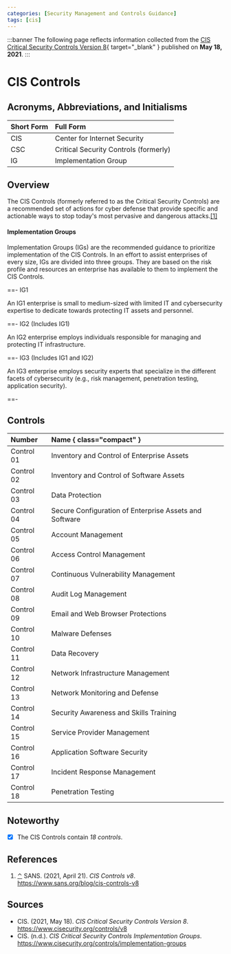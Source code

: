 ```yaml
---
categories: [Security Management and Controls Guidance]
tags: [cis]
---
```


:::banner
The following page reflects information collected from the [CIS Critical Security Controls Version 8](https://www.cisecurity.org/controls/v8){ target="_blank" } published on **May 18, 2021**.
:::

# CIS Controls

## Acronyms, Abbreviations, and Initialisms

Short Form | Full Form
:--- | :---
CIS | Center for Internet Security
CSC | Critical Security Controls (formerly)
IG | Implementation Group

## Overview

<span id="rev1"></span>The CIS Controls (formerly referred to as the Critical Security Controls) are a recommended set of actions for cyber defense that provide specific and actionable ways to stop today's most pervasive and dangerous attacks.[[1]](#ref1)

#### Implementation Groups

Implementation Groups (IGs) are the recommended guidance to prioritize implementation of the CIS Controls. In an effort to assist enterprises of every size, IGs are divided into three groups. They are based on the risk profile and resources an enterprise has available to them to implement the CIS Controls.

==- IG1

An IG1 enterprise is small to medium-sized with limited IT and cybersecurity expertise to dedicate towards protecting IT assets and personnel.

==- IG2 (Includes IG1)

An IG2 enterprise employs individuals responsible for managing and protecting IT infrastructure.

==- IG3 (Includes IG1 and IG2)

An IG3 enterprise employs security experts that specialize in the different facets of cybersecurity (e.g., risk management, penetration testing, application security).

==-

## Controls

Number | Name { class="compact" }
:--- | :---
Control 01 | Inventory and Control of Enterprise Assets
Control 02 | Inventory and Control of Software Assets
Control 03 | Data Protection
Control 04 | Secure Configuration of Enterprise Assets and Software
Control 05 | Account Management
Control 06 | Access Control Management
Control 07 | Continuous Vulnerability Management
Control 08 | Audit Log Management
Control 09 | Email and Web Browser Protections
Control 10 | Malware Defenses
Control 11 | Data Recovery
Control 12 | Network Infrastructure Management
Control 13 | Network Monitoring and Defense
Control 14 | Security Awareness and Skills Training
Control 15 | Service Provider Management
Control 16 | Application Software Security
Control 17 | Incident Response Management
Control 18 | Penetration Testing

## Noteworthy

- [x] The CIS Controls contain *18 controls*.

## References

1. <span id="ref1"></span>[⌃](#rev1) SANS. (2021, April 21). *CIS Controls v8*. https://www.sans.org/blog/cis-controls-v8

## Sources

- CIS. (2021, May 18). *CIS Critical Security Controls Version 8*. https://www.cisecurity.org/controls/v8
- CIS. (n.d.). *CIS Critical Security Controls Implementation Groups*. https://www.cisecurity.org/controls/implementation-groups
